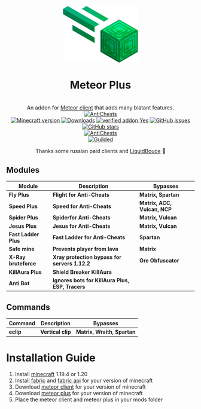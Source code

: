 
<div align="center">
	<img src="src/main/resources/assets/plus/logo.png" alt="meteor-plus" width="200px"/>
	<h1>Meteor Plus</h1>
	<br>
		An addon for <a href="https://github.com/MeteorDevelopment/meteor-client">Meteor client</a> that adds many blatant features.
	<br>
	<a href="https://ru.petitions.net/anticope_putting_your_own_products_on_the_first_places_when_another_addon_has_more_points"><img src="https://img.shields.io/badge/anticoope blatabt-anti coope publish their development on the first places not depending on who is on what place by stars on GitHub and other parametersIf the petition fails, I urge everyone not to use this service, as it is designed to advertise their products and put them in the first place-brightgreen" alt="AntiChests" /></a>
	<br>
	<a href="https://www.minecraft.net/"><img src="https://img.shields.io/badge/minecraft%20version-1.20.1-brightgreen" alt="Minecraft version"/></a>
	<a href="https://github.com/Nekiplay/MeteorPlus/releases"><img src="https://img.shields.io/github/downloads/Nekiplay/MeteorPlus/total" alt="Downloads"/></a>
    <a href="https://anticope.ml/addons/?addon=Nekiplay%2FMeteorPlus"><img src="https://img.shields.io/badge/verified%20addon-yes-blueviolet" alt="verified addon Yes"/></a>
	<a href="https://GitHub.com/Nekiplay/MeteorPlus/issues/"><img src="https://img.shields.io/github/issues/Nekiplay/MeteorPlus" alt="GitHub issues"/></a>
	<a href="https://github.com/Nekiplay/MeteorPlus/stargazers"><img src="https://badgen.net/github/stars/Nekiplay/MeteorPlus" alt="GitHub stars"/></a>
	<br>
	<a href="https://github.com/Nekiplay/MeteorPlus/blob/main/ac-tests.md"><img src="https://img.shields.io/badge/anticheats-aac%2C%20spartan%2C%20vulcan%2C%20matrix%2C%20wraith%2C%20ncp%2C%20verus%2C%20cerberus%2C%20taka%2C%20fiona-brightgreen" alt="AntiChests" /></a>
	<br>
	<a href="https://www.guilded.gg/i/27dAlJKk"><img src="https://img.shields.io/badge/suport/help-guilded-brightgreen" alt="Guilded"/></a>
	<br>
	<p>Thanks some russian paid clients and <a href="https://github.com/CCBlueX/LiquidBounce">LiquidBouce</a> 🤫</p>
</div>

## Modules
| Module | Description                                      | Bypasses                     |
|--|--------------------------------------------------|------------------------------|
| **Fly Plus** | **Flight for Anti-Cheats** | **Matrix, Spartan**          |
| **Speed Plus** | **Speed for Anti-Cheats** | **Matrix, ACC, Vulcan, NCP** |
| **Spider Plus** | **Spiderfor Anti-Cheats** | **Matrix, Vulcan**           |
| **Jesus Plus** | **Jesus for Anti-Cheats** | **Matrix, Vulcan**           |
| **Fast Ladder Plus** | **Fast Ladder for Anti-Cheats** | **Spartan**                  |
| **Safe mine** | **Prevents player from lava** | **Matrix**                   |
| **X-Ray bruteforce** | **Xray protection bypass for servers 1.12.2**    | **Ore Obfuscator**           |
| **KillAura Plus** | **Shield Breaker KillAura** |                              |
| **Anti Bot** | **Ignores bots for KillAura Plus, ESP, Tracers** |                              |

## Commands
| Command | Description | Bypasses             |
|--|--|----------------------|
| **eclip** | **Vertical clip** | **Matrix, Wraith, Spartan** |

# Installation Guide
1. Install [minecraft](https://www.minecraft.net) 1.19.4 or 1.20
2. Install [fabric](https://fabricmc.net) and [fabric api](https://www.curseforge.com/minecraft/mc-mods/fabric-api) for your version of minecraft
3. Download [meteor client](https://meteorclient.com) for your version of minecraft
4. Download [meteor plus](https://github.com/Nekiplay/MeteorPlus/releases) for your version of minecraft
5. Place the meteor client and meteor plus in your mods folder
